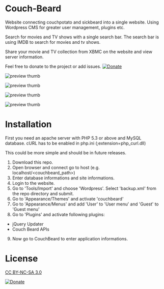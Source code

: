 Couch-Beard
===========

Website connecting couchpotato and sickbeard into a single website. Using Wordpress CMS for greater user management, plugins etc.

Search for movies and TV shows with a single search bar. The search bar is using IMDB to search for movies and tv shows. 

Share your movie and TV collection from XBMC on the website and view server information.


Feel free to donate to the project or add issues. [![Donate](https://www.paypalobjects.com/en_US/i/btn/btn_donate_LG.gif)](https://www.paypal.com/cgi-bin/webscr?cmd=_donations&business=XJZJGF4U9SGHW&lc=DK&item_name=CouchBeard&currency_code=EUR&bn=PP%2dDonationsBF%3abtn_donateCC_LG%2egif%3aNonHosted)

![preview thumb](http://i.imgur.com/Mk4qKtO.png)

![preview thumb](http://i.imgur.com/XIeuwlb.png)

![preview thumb](http://i.imgur.com/RBupXCZ.png)

![preview thumb](http://i.imgur.com/KsFrWEG.png)


Installation
===========
First you need an apache server with PHP 5.3 or above and MySQL database. cURL has to be enabled in php.ini (;extension=php_curl.dll)

This could be more simple and should be in future releases.

1. Download this repo.
2. Open browser and connect go to host (e.g. localhost/<couchbeard_path>)
3. Enter database informations and site informations.
4. Login to the website.
5. Go to 'Tools/Import' and choose 'Wordpress'. Select 'backup.xml' from the repo directory and submit.
6. Go to 'Appearance/Themes' and activate 'couchbeard'
7. Go to 'Appearance/Menus' and add 'User' to 'User menu' and 'Guest' to 'Guest menu'
8. Go to 'Plugins' and activate following plugins:
 * jQuery Updater
 * Couch Beard APIs
9. Now go to CouchBeard to enter application informations.


License
===========
[CC BY-NC-SA 3.0](http://creativecommons.org/licenses/by-nc-sa/3.0/deed)

[![Donate](https://www.paypalobjects.com/en_US/i/btn/btn_donate_LG.gif)](https://www.paypal.com/dk/cgi-bin/webscr?cmd=_flow&SESSION=D1UVPvXkDBbeUoW-pOIiviXJAFT2PmPIe7CjjuYi_MYkRgvAid0ZjL32lrG&dispatch=5885d80a13c0db1f8e263663d3faee8d14f86393d55a810282b64afed84968ec)

